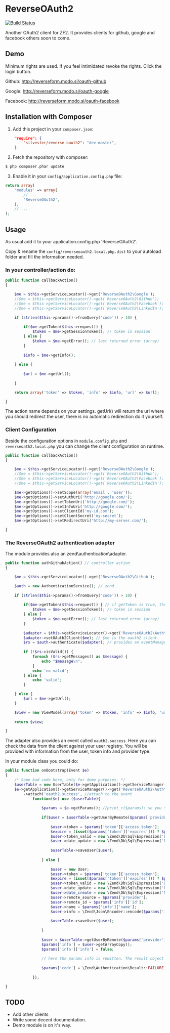 ReverseOAuth2
===========

[![Build Status](https://secure.travis-ci.org/silvester/ReverseOAuth2.png?branch=master)](https://travis-ci.org/silvester/ReverseOAuth2)

Another OAuth2 client for ZF2. It provides clients for github, google and facebook others soon to come.

Demo
----
Minimum rights are used. If you feel intimidated revoke the rights. Click the login button. 

Github: http://reverseform.modo.si/oauth-github

Google: http://reverseform.modo.si/oauth-google

Facebook: http://reverseform.modo.si/oauth-facebook

Installation with Composer
--------------------------
1. Add this project in your `composer.json`:
```json
    "require": {
        "silvester/reverse-oauth2": "dev-master",
    }
```

2. Fetch the repository with composer:
```bash
$ php composer.phar update
```

3. Enable it in your `config/application.config.php` file:
```php
return array(
	'modules' => array(
		// ...
		'ReverseOAuth2',
	),
	// ...
);
```

Usage
-----

As usual add it to your application.config.php 'ReverseOAuth2'.

Copy & rename the `config/reverseoauth2.local.php.dist` to your autoload folder and fill the information needed. 

### In your controller/action do:
```php
public function callbackAction()
{

    $me = $this->getServiceLocator()->get('ReverseOAuth2\Google');
    //$me = $this->getServiceLocator()->get('ReverseOAuth2\Github');
    //$me = $this->getServiceLocator()->get('ReverseOAuth2\Facebook');
    //$me = $this->getServiceLocator()->get('ReverseOAuth2\LinkedIn');

    if (strlen($this->params()->fromQuery('code')) > 10) {
    	
    	if($me->getToken($this->request)) {
    		$token = $me->getSessionToken(); // token in session
    	} else {
    		$token = $me->getError(); // last returned error (array)
    	}
        
        $info = $me->getInfo();
        
    } else {
    
        $url = $me->getUrl();
        
    }

    return array('token' => $token, 'info' => $info, 'url' => $url);

}
```

The action name depends on your settings. getUrl() will return the url where you should redirect the user, there is no automatic redirection do it yourself.

### Client Configuration

Beside the configuration options in `module.config.php` and `reverseoath2.local.php` you can change the client configuration on runtime.

```php
public function callbackAction()
{

    $me = $this->getServiceLocator()->get('ReverseOAuth2\Google');
    //$me = $this->getServiceLocator()->get('ReverseOAuth2\Github');
    //$me = $this->getServiceLocator()->get('ReverseOAuth2\Facebook');
    //$me = $this->getServiceLocator()->get('ReverseOAuth2\LinkedIn');

	$me->getOptions()->setScope(array('email', 'user'));
	$me->getOptions()->setAuthUri('http://google.com/');
	$me->getOptions()->setTokenUri('http://google.com/');
	$me->getOptions()->setInfoUri('http://google.com/');
	$me->getOptions()->setClientId('my-id.com');
	$me->getOptions()->setClientSecret('my-secret');
	$me->getOptions()->setRedirectUri('http://my-server.com/');

}
```

### The ReverseOAuth2 authentication adapter

The module provides also an zend\authentication\adapter.

```php
public function authGithubAction() // controller action
{

    $me = $this->getServiceLocator()->get('ReverseOAuth2\Github');

    $auth = new AuthenticationService(); // zend
    
    if (strlen($this->params()->fromQuery('code')) > 10) {
         
        if($me->getToken($this->request)) { // if getToken is true, the user has authenticated successfully by the provider, not yet by us.
            $token = $me->getSessionToken(); // token in session
        } else {
            $token = $me->getError(); // last returned error (array)
        }
        
        $adapter = $this->getServiceLocator()->get('ReverseOAuth2\Auth\Adapter'); // added in module.config.php
        $adapter->setOAuth2Client($me); // $me is the oauth2 client
        $rs = $auth->authenticate($adapter); // provides an eventManager 'oauth2.success'
        
        if (!$rs->isValid()) {
            foreach ($rs->getMessages() as $message) {
                echo "$message\n";
            }
            echo 'no valid';
        } else {
            echo 'valid';
        }

    } else {
        $url = $me->getUrl();
    }

    $view = new ViewModel(array('token' => $token, 'info' => $info, 'url' => $url, 'error' => $me->getError()));
    
    return $view;

}
```

The adapter also provides an event called `oauth2.success`. Here you can check the data from the client against your user registry. You will be provided with
information from the user, token info and provider type.

In your module class you could do:

```php
public function onBootstrap(Event $e)
{
    /* Some bad code here, only for demo purposes. */
    $userTable = new UserTable($e->getApplication()->getServiceManager()->get('Zend\Db\Adapter\Adapter')); // my user table
    $e->getApplication()->getServiceManager()->get('ReverseOAuth2\Auth\Adapter')->getEventManager() // the the adapters eventmanager
        ->attach('oauth2.success', //attach to the event
            function($e) use ($userTable){
                
                $params = $e->getParams(); //print_r($params); so you see whats in if
                
                if($user = $userTable->getUserByRemote($params['provider'], $params['info']['id'])) { // check for user from facebook with id 1000
    
                    $user->token = $params['token']['access_token'];
                    $expire = (isset($params['token']['expires'])) ? $params['token']['expires'] : 3600;
                    $user->token_valid = new \Zend\Db\Sql\Expression('DATE_ADD(NOW(), INTERVAL '.$expire.' SECOND)');
                    $user->date_update = new \Zend\Db\Sql\Expression('NOW()');
                    
                    $userTable->saveUser($user);
                                    
                } else {
                    
                    $user = new User;
                    $user->token = $params['token']['access_token'];
                    $expire = (isset($params['token']['expires'])) ? $params['token']['expires'] : 3600;
                    $user->token_valid = new \Zend\Db\Sql\Expression('DATE_ADD(NOW(), INTERVAL '.$expire.' SECOND)');
                    $user->date_update = new \Zend\Db\Sql\Expression('NOW()');
                    $user->date_create = new \Zend\Db\Sql\Expression('NOW()');
                    $user->remote_source = $params['provider'];
                    $user->remote_id = $params['info']['id'];
                    $user->name = $params['info']['name'];
                    $user->info = \Zend\Json\Encoder::encode($params['info']);
                    
                    $userTable->saveUser($user);
                    
                }
                
                $user = $userTable->getUserByRemote($params['provider'], $params['info']['id']);
                $params['info'] = $user->getArrayCopy();
                $params['info']['info'] = false;
    
    			// here the params info is rewitten. The result object returned from the auth object will have the db row.
    			
    			$params['code'] = \Zend\Authentication\Result::FAILURE; // this would deny authentication. default is \Zend\Authentication\Result::SUCCESS.
    
            });

}
```

TODO
----
* Add other clients
* Write some decent documentation.
* Demo module is on it's way.